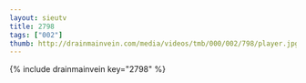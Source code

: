 ```yaml
--- 
layout: sieutv
title: 2798
tags: ["002"]
thumb: http://drainmainvein.com/media/videos/tmb/000/002/798/player.jpg
---
```

{% include drainmainvein key="2798" %} 
